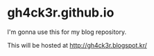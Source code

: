 gh4ck3r.github.io
=================

I'm gonna use this for my blog repository.

This will be hosted at http://gh4ck3r.blogspot.kr/
